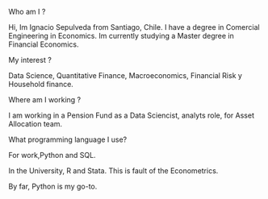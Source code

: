 Who am I ?

Hi, Im Ignacio Sepulveda from Santiago, Chile. I have a degree in Comercial Engineering in Economics. Im currently studying a Master degree in Financial Economics.

My interest ? 

Data Science, Quantitative Finance, Macroeconomics, Financial Risk y Household finance. 

Where am I working ?

I am working in a Pension Fund as a Data Sciencist, analyts role,  for Asset Allocation team. 

What programming language I use?

For work,Python and SQL.

In the University, R and Stata. This is fault of the Econometrics. 

By far, Python is my go-to.
